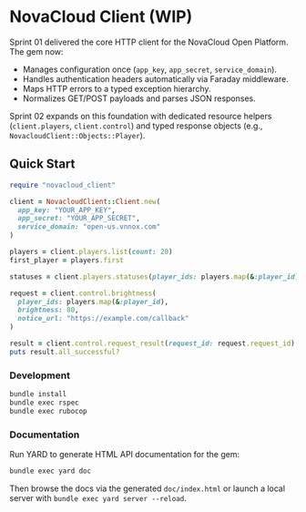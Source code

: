 # NovaCloud Client (WIP)

Sprint 01 delivered the core HTTP client for the NovaCloud Open Platform. The gem now:

- Manages configuration once (`app_key`, `app_secret`, `service_domain`).
- Handles authentication headers automatically via Faraday middleware.
- Maps HTTP errors to a typed exception hierarchy.
- Normalizes GET/POST payloads and parses JSON responses.

Sprint 02 expands on this foundation with dedicated resource helpers (`client.players`, `client.control`) and typed response objects (e.g., `NovacloudClient::Objects::Player`).

## Quick Start

```ruby
require "novacloud_client"

client = NovacloudClient::Client.new(
  app_key: "YOUR_APP_KEY",
  app_secret: "YOUR_APP_SECRET",
  service_domain: "open-us.vnnox.com"
)

players = client.players.list(count: 20)
first_player = players.first

statuses = client.players.statuses(player_ids: players.map(&:player_id))

request = client.control.brightness(
  player_ids: players.map(&:player_id),
  brightness: 80,
  notice_url: "https://example.com/callback"
)

result = client.control.request_result(request_id: request.request_id)
puts result.all_successful?
```

### Development

```bash
bundle install
bundle exec rspec
bundle exec rubocop
```

### Documentation

Run YARD to generate HTML API documentation for the gem:

```bash
bundle exec yard doc
```

Then browse the docs via the generated `doc/index.html` or launch a local server with `bundle exec yard server --reload`.
